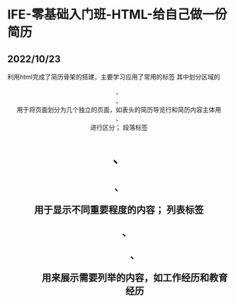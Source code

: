 # IFE-零基础入门班-HTML-给自己做一份简历
## 2022/10/23
利用html完成了简历骨架的搭建，主要学习应用了常用的标签
其中划分区域的<header>、<main>、<div>用于将页面划分为几个独立的页面，如表头的简历导览行和简历内容主体用<header>、<main>进行区分；
段落标签<h1>、<h2>、<p>用于显示不同重要程度的内容；
列表标签<ul>、<ol>、<dl>用来展示需要列举的内容，如工作经历和教育经历

